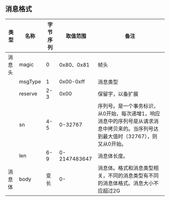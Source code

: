 ## 消息格式

类型		| 名称		 | 字节序列	| 取值范围	| 备注
--- 	| ----- 	 | ---------| --------- |----
消息头	| magic 	 | 0 		|0x80、0x81 	|帧头
		| msgType	 | 1 		|0x00-0xff  |消息类型
		| reserve	 | 2-3 		|0x00	 	|保留字，以备扩展
		| sn		 |4-5		|0-32767    |序列号。是一个事务标识，从0开始，每次递增1，响应消息中的序列号是从请求消息中拷贝来的。当序列号达到最大值时（32767），则又从0开始。
		| len		 |6-9		|0-2147483647 |消息体长度。	
消息体	| body		 |变长		|0-    |消息体。格式和消息类型相关，不同的消息类型有不同的消息体格式。消息大小不应超过2G


